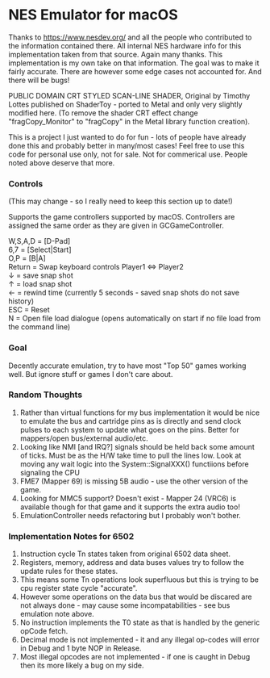 # NES Emulator for macOS

Thanks to https://www.nesdev.org/ and all the people who contributed to the information contained there.  All internal NES hardware info for this implementation taken from that source.  Again many thanks.  This implementation is my own take on that information.  The goal was to make it fairly accurate.  There are however some edge cases not accounted for. And there will be bugs!

PUBLIC DOMAIN CRT STYLED SCAN-LINE SHADER, Original by Timothy Lottes published on ShaderToy - ported to Metal and only very slightly modified here. (To remove the shader CRT effect change "fragCopy_Monitor" to "fragCopy" in the Metal library function creation).

This is a project I just wanted to do for fun - lots of people have already done this and probably better in many/most cases!  Feel free to use this code for personal use only, not for sale.  Not for commerical use.  People noted above deserve that more.

### Controls

(This may change - so I really need to keep this section up to date!)

Supports the game controllers supported by macOS.  Controllers are assigned the same order as they are given in GCGameController.

W,S,A,D = [D-Pad]<br>
6,7     = [Select|Start]<br>
O,P     = [B|A]<br>
Return  = Swap keyboard controls Player1 <=> Player2<br>
&#8595; = save snap shot<br>
&#8593; = load snap shot<br>
&#8592; = rewind time (currently 5 seconds - saved snap shots do not save history)<br>
ESC     = Reset<br>
N       = Open file load dialogue (opens automatically on start if no file load from the command line)

### Goal

Decently accurate emulation, try to have most "Top 50" games working well.  But ignore stuff or games I don't care about.

### Random Thoughts

1) Rather than virtual functions for my bus implementation it would be nice to emulate the bus and cartridge pins as is directly and send clock pulses to each system to update what goes on the pins.  Better for mappers/open bus/external audio/etc.
2) Looking like NMI [and IRQ?] signals should be held back some amount of ticks.  Must be as the H/W take time to pull the lines low.  Look at moving any wait logic into the System::SignalXXX() functiions before signaling the CPU
3) FME7 (Mapper 69) is missing 5B audio - use the other version of the game.
4) Looking for MMC5 support? Doesn't exist - Mapper 24 (VRC6) is available though for that game and it supports the extra audio too!
5) EmulationController needs refactoring but I probably won't bother.

### Implementation Notes for 6502

1) Instruction cycle Tn states taken from original 6502 data sheet.
2) Registers, memory, address and data buses values try to follow the update rules for these states.
3) This means some Tn operations look superfluous but this is trying to be cpu register state cycle "accurate".
4) However some operations on the data bus that would be discared are not always done - may cause some incompatabilities - see bus emulation note above.
5) No instruction implements the T0 state as that is handled by the generic opCode fetch.
6) Decimal mode is not implemented - it and any illegal op-codes will error in Debug and 1 byte NOP in Release.
7) Most illegal opcodes are not implemented - if one is caught in Debug then its more likely a bug on my side.
